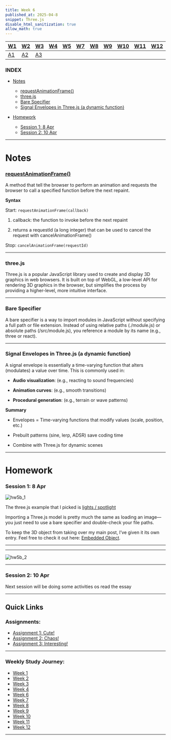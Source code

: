 ```yaml
---
title: Week 6
published_at: 2025-04-8
snippet: Three.js
disable_html_sanitization: true
allow_math: true
---
```


| [W1](https://waikei1-creative-co-63.deno.dev/week1) | [W2](https://waikei1-creative-co-63.deno.dev/week2) | [W3](https://waikei1-creative-co-63.deno.dev/week3) | [W4](https://waikei1-creative-co-63.deno.dev/week4) | [W5](https://waikei1-creative-co-63.deno.dev/week5) | [W7](https://waikei1-creative-co-63.deno.dev/week7) | [W8](https://waikei1-creative-co-63.deno.dev/week8) | [W9](https://waikei1-creative-co-63.deno.dev/week9) | [W10](https://waikei1-creative-co-63.deno.dev/week10) | [W11](https://waikei1-creative-co-63.deno.dev/week11) | [W12](https://waikei1-creative-co-63.deno.dev/week12) |
| --------------------------------------------------- | --------------------------------------------------- | --------------------------------------------------- | --------------------------------------------------- | --------------------------------------------------- | --------------------------------------------------- | --------------------------------------------------- | --------------------------------------------------- | ----------------------------------------------------- | ----------------------------------------------------- | ----------------------------------------------------- |
| [A1](https://waikei1-creative-co-63.deno.dev/A1)    | [A2](https://waikei1-creative-co-63.deno.dev/A2)    | [A3](https://waikei1-creative-co-63.deno.dev/A3)    |

### INDEX

- [Notes](https://waikei1-creative-co-63.deno.dev/week6#notes)

  - [requestAnimationFrame()](https://waikei1-creative-co-63.deno.dev/week6#requestanimationframe)
  - [three.js](https://waikei1-creative-co-63.deno.dev/week6#threejs)
  - [Bare Specifier](https://waikei1-creative-co-63.deno.dev/week6#bare-specifier)
  - [Signal Envelopes in Three.js (a dynamic function)](https://waikei1-creative-co-63.deno.dev/week6#signal-envelopes-in-threejs-a-dynamic-function)

- [Homework](https://waikei1-creative-co-63.deno.dev/week6#homework)

  - [Session 1: 8 Apr](https://waikei1-creative-co-63.deno.dev/week6#session-1-8-apr)
  - [Session 2: 10 Apr](https://waikei1-creative-co-63.deno.dev/week3#session-2-10-apr)

---

# Notes

### [requestAnimationFrame()](https://developer.mozilla.org/en-US/docs/Web/API/Window/requestAnimationFrame)

A method that tell the browser to perform an animation and requests the browser to call a specified function before the next repaint.

**Syntax**

Start: `requestAnimationFrame(callback)`

1. callback: the function to invoke before the next repaint

2. returns a requestId (a long integer) that can be used to cancel the request with cancelAnimationFrame()

Stop: `cancelAnimationFrame(requestId)`

---

### three.js

Three.js is a popular JavaScript library used to create and display 3D graphics in web browsers. It is built on top of WebGL, a low-level API for rendering 3D graphics in the browser, but simplifies the process by providing a higher-level, more intuitive interface.

---

### Bare Specifier

A bare specifier is a way to import modules in JavaScript without specifying a full path or file extension. Instead of using relative paths (./module.js) or absolute paths (/src/module.js), you reference a module by its name (e.g., three or react).

---

### Signal Envelopes in Three.js (a dynamic function)

A signal envelope is essentially a time-varying function that alters (modulates) a value over time. This is commonly used in:

- **Audio visualization**: (e.g., reacting to sound frequencies)

- **Animation curves**: (e.g., smooth transitions)

- **Procedural generation**: (e.g., terrain or wave patterns)

**Summary**

- Envelopes = Time-varying functions that modify values (scale, position, etc.)

- Prebuilt patterns (sine, lerp, ADSR) save coding time

- Combine with Three.js for dynamic scenes

---

# Homework

### Session 1: 8 Apr

![hw5b_1](/w06s1/hw5b_1.png)

The three.js example that I picked is [lights / spotlight](https://threejs.org/examples/#webgl_lights_spotlight)

Importing a Three.js model is pretty much the same as loading an image—you just need to use a bare specifier and double-check your file paths.

To keep the 3D object from taking over my main post, I’ve given it its own entry. Feel free to check it out here: [Embedded Object](ttps://waikei1-creative-co-63.deno.dev/w6s1hw).

---

---

![hw5b_2](/w06s1/hw5b_2.png)

---

### Session 2: 10 Apr

Next session will be doing some activities os read the essay

---

## Quick Links

### Assignments:

- [Assignment 1: Cute!](https://waikei1-creative-co-63.deno.dev/A1)
- [Assignment 2: Chaos!](https://waikei1-creative-co-63.deno.dev/A2)
- [Assignment 3: Interesting!](https://waikei1-creative-co-63.deno.dev/A3)

---

### Weekly Study Journey:

- [Week 1](https://waikei1-creative-co-63.deno.dev/week1)
- [Week 2](https://waikei1-creative-co-63.deno.dev/week2)
- [Week 3](https://waikei1-creative-co-63.deno.dev/week3)
- [Week 4](https://waikei1-creative-co-63.deno.dev/week4)
- [Week 6](https://waikei1-creative-co-63.deno.dev/week6)
- [Week 7](https://waikei1-creative-co-63.deno.dev/week7)
- [Week 8](https://waikei1-creative-co-63.deno.dev/week8)
- [Week 9](https://waikei1-creative-co-63.deno.dev/week9)
- [Week 10](https://waikei1-creative-co-63.deno.dev/week10)
- [Week 11](https://waikei1-creative-co-63.deno.dev/week11)
- [Week 12](https://waikei1-creative-co-63.deno.dev/week12)

---
